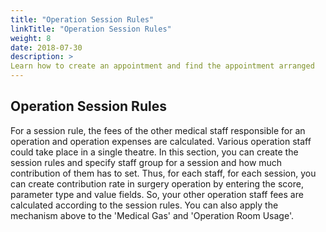 ```yaml
---
title: "Operation Session Rules"
linkTitle: "Operation Session Rules"
weight: 8
date: 2018-07-30
description: >
Learn how to create an appointment and find the appointment arranged
---
```


## Operation Session Rules

For a session rule, the fees of the other medical staff responsible for an operation and operation expenses are calculated. Various operation staff could take place in a single theatre. In this section, you can create the session rules and specify staff group for a session and how much contribution of them has to set. Thus, for each staff, for each session, you can create contribution rate in surgery operation by entering the score, parameter type and value fields. So, your other operation staff fees are calculated according to the session rules. You can also apply the mechanism above to the 'Medical Gas' and 'Operation Room Usage'.


